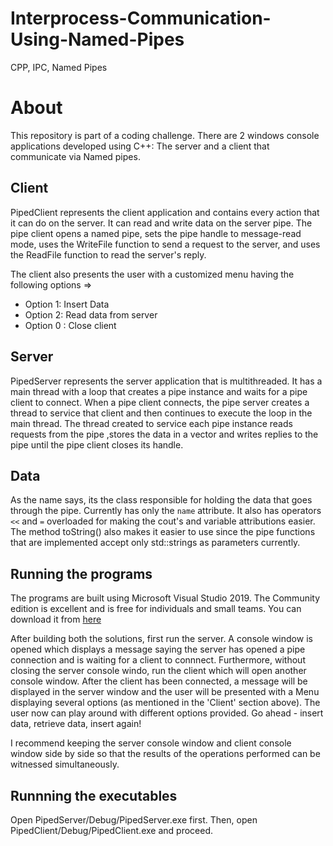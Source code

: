 # Interprocess-Communication-Using-Named-Pipes
CPP, IPC, Named Pipes

# About
This repository is part of a coding challenge. There are 2 windows console applications developed using C++: The server and a client that communicate via Named pipes.

## Client
PipedClient represents the client application and contains every action that it can do on the server. It can read and write data on the server pipe. The pipe client opens a named pipe, sets the pipe handle to message-read mode, uses the WriteFile function to send a request to the server, and uses the ReadFile function to read the server's reply.

The client also presents the user with a customized menu having the following options => 
* Option 1: Insert Data
* Option 2: Read data from server
* Option 0 : Close client

## Server
PipedServer represents the server application that is multithreaded. It has a main thread with a loop that creates a pipe instance and waits for a pipe client to connect. When a pipe client connects, the pipe server creates a thread to service that client and then continues to execute the loop in the main thread. The thread created to service each pipe instance reads requests from the pipe ,stores the data in a vector and writes replies to the pipe until the pipe client closes its handle.


## Data
As the name says, its the class responsible for holding the data that goes through the pipe. Currently has only the `name` attribute. It also has operators `<<` and `=` overloaded for making the cout's and variable attributions easier. The method toString() also makes it easier to use since the pipe functions that are implemented accept only std::strings as parameters currently. 

## Running the programs 
The programs are built using Microsoft Visual Studio 2019. The Community edition is excellent and is free for individuals and small teams. You can download it from [here](https://www.visualstudio.com/en-us/downloads/download-visual-studio-vs.aspx)

After building both the solutions, first run the server. A console window is opened which displays a message saying the server has opened a pipe connection and is waiting for a client to connnect. Furthermore, without closing the server console windo, run the client which will open another console window. After the client has been connected, a message will be displayed in the server window and the user will be presented with a Menu displaying several options (as mentioned in the 'Client' section above). The user now can play around with different options provided. Go ahead - insert data, retrieve data, insert again!

I recommend keeping the server console window and client console window side by side so that the results of the operations performed can be witnessed simultaneously.

## Runnning the executables
Open PipedServer/Debug/PipedServer.exe first. Then, open PipedClient/Debug/PipedClient.exe and proceed.

